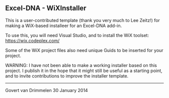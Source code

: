 Excel-DNA - WiXInstaller
------------------------

This is a user-contributed template (thank you very much to Lee Zeitz!) for making a WiX-based installeer for an Excel-DNA add-in.

To use this, you will need Visual Studio, and to install the WiX toolset: https://wix.codeplex.com/

Some of the WiX project files also need unique Guids to be inserted for your project.

WARNING: I have not been able to make a working installer based on this project. I publish it in the hope that it might still be useful as a starting point, and to invite contributions to improve the installer template.

---

Govert van Drimmelen
30 January 2014